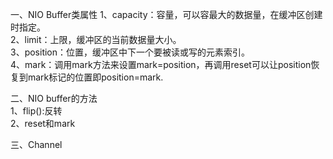 一、NIO Buffer类属性
1、capacity：容量，可以容最大的数据量，在缓冲区创建时指定。  
2、limit：上限，缓冲区的当前数据量大小。  
3、position：位置，缓冲区中下一个要被读或写的元素索引。  
4、mark：调用mark方法来设置mark=position，再调用reset可以让position恢复到mark标记的位置即position=mark.  

二、NIO buffer的方法  
1、flip():反转  
2、reset和mark


三、Channel  